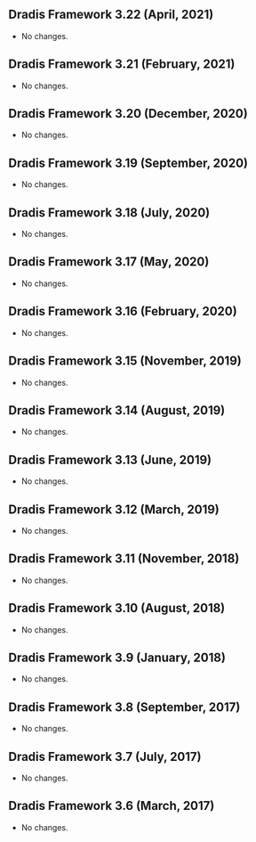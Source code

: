## Dradis Framework 3.22 (April, 2021) ##

*   No changes.


## Dradis Framework 3.21 (February, 2021) ##

*   No changes.


## Dradis Framework 3.20 (December, 2020) ##

*   No changes.


## Dradis Framework 3.19 (September, 2020) ##

*   No changes.


## Dradis Framework 3.18 (July, 2020) ##

*   No changes.


## Dradis Framework 3.17 (May, 2020) ##

*   No changes.


## Dradis Framework 3.16 (February, 2020) ##

*   No changes.


## Dradis Framework 3.15 (November, 2019) ##

*   No changes.


## Dradis Framework 3.14 (August, 2019) ##

*   No changes.


## Dradis Framework 3.13 (June, 2019) ##

*   No changes.


## Dradis Framework 3.12 (March, 2019) ##

*   No changes.


## Dradis Framework 3.11 (November, 2018) ##

*   No changes.


## Dradis Framework 3.10 (August, 2018) ##

*   No changes.


## Dradis Framework 3.9 (January, 2018) ##

*   No changes.


## Dradis Framework 3.8 (September, 2017) ##

*   No changes.


## Dradis Framework 3.7 (July, 2017) ##

*   No changes.


## Dradis Framework 3.6 (March, 2017) ##

*   No changes.
